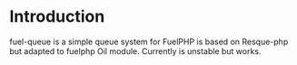 # Introduction
fuel-queue is a simple queue system for FuelPHP is based on Resque-php but adapted to fuelphp Oil module.
Currently is unstable but works.

